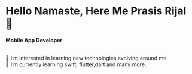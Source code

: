 <H1> Hello Namaste, Here Me Prasis Rijal 👋 </H1>
<p><b>Mobile App Developer </p></b> <br>
👀 I’m interested in learning new technologies evolving around me.<br>
🌱 I’m currently learning swift, flutter,dart and many more.

<!-- <img align="right" src="https://github-readme-stats.vercel.app/api/top-langs/?username=prasis-rijal"> -->

